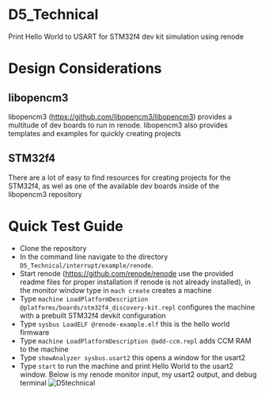 # D5_Technical
Print Hello World to USART for STM32f4 dev kit simulation using renode
# Design Considerations
## libopencm3
libopencm3 (https://github.com/libopencm3/libopencm3) provides a multitude of dev boards to run in renode. libopencm3 also provides templates and examples for quickly creating projects
## STM32f4
There are a lot of easy to find resources for creating projects for the STM32f4, as wel as one of the available dev boards inside of the libopencm3 repository
# Quick Test Guide
* Clone the repository
* In the command line navigate to the directory `D5_Technical/interrupt/example/renode`. 
* Start renode (https://github.com/renode/renode use the provided readme files for proper installation if renode is not already installed), in the monitor window type in `mach create` creates a machine
* Type `machine LoadPlatformDescription @platforms/boards/stm32f4_discovery-kit.repl` configures the machine with a prebuilt STM32f4 devkit configuration
* Type `sysbus LoadELF @renode-example.elf` this is the hello world firmware
* Type `machine LoadPlatformDescription @add-ccm.repl` adds CCM RAM to the machine
* Type `showAnalyzer sysbus.usart2` this opens a window for the usart2
* Type `start` to run the machine and print Hello World to the usart2 window.
Below is my renode monitor input, my usart2 output, and debug terminal
![D5technical](https://user-images.githubusercontent.com/61755803/228134833-98e1607c-51e4-4dfd-8f1b-0f78c5176ee5.png)
